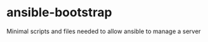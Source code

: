 ansible-bootstrap
=================

Minimal scripts and files needed to allow ansible to manage a server
